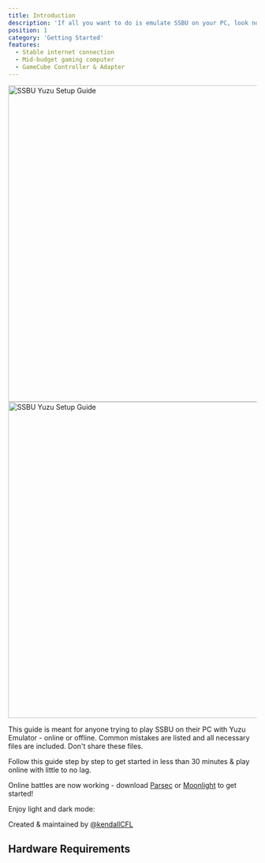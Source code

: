 ```yaml
---
title: Introduction
description: 'If all you want to do is emulate SSBU on your PC, look no farther. From file dumps to controller & online instructions, we have it all.'
position: 1
category: 'Getting Started'
features:
  - Stable internet connection  
  - Mid-budget gaming computer
  - GameCube Controller & Adapter
---
```


<img src="/preview-light.jpg" class="light-img" width="1280" height="640" alt="SSBU Yuzu Setup Guide" />
<img src="/preview-dark.jpg" class="dark-img" width="1280" height="640" alt="SSBU Yuzu Setup Guide" />

<p>This guide is meant for anyone trying to play SSBU on their PC with Yuzu Emulator - online or offline. Common mistakes are listed and all necessary files are included. Don't share these files.</p>

<p>Follow this guide step by step to get started in less than 30 minutes & play online with little to no lag.</p>

<alert type="success">

Online battles are now working - download [Parsec](https://parsecgaming.com/) or [Moonlight](https://moonlight-stream.org/) to get started!

</alert>

<p class="flex items-center">Enjoy light and dark mode:&nbsp;<app-color-switcher class="inline-flex ml-2"></app-color-switcher></p>

Created & maintained by [@kendallCFL](https://twitter.com/@kendallCFL)

## Hardware Requirements

<list :items="features"></list>




